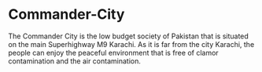 # Commander-City
The Commander City is the low budget society of Pakistan that is situated on the main Superhighway M9 Karachi. As it is far from the city Karachi, the people can enjoy the peaceful environment that is free of clamor contamination and the air contamination.
